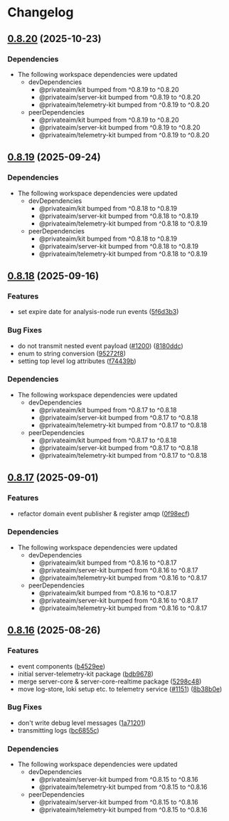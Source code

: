 # Changelog

## [0.8.20](https://github.com/PrivateAIM/hub/compare/v0.8.19...v0.8.20) (2025-10-23)


### Dependencies

* The following workspace dependencies were updated
  * devDependencies
    * @privateaim/kit bumped from ^0.8.19 to ^0.8.20
    * @privateaim/server-kit bumped from ^0.8.19 to ^0.8.20
    * @privateaim/telemetry-kit bumped from ^0.8.19 to ^0.8.20
  * peerDependencies
    * @privateaim/kit bumped from ^0.8.19 to ^0.8.20
    * @privateaim/server-kit bumped from ^0.8.19 to ^0.8.20
    * @privateaim/telemetry-kit bumped from ^0.8.19 to ^0.8.20

## [0.8.19](https://github.com/PrivateAIM/hub/compare/v0.8.18...v0.8.19) (2025-09-24)


### Dependencies

* The following workspace dependencies were updated
  * devDependencies
    * @privateaim/kit bumped from ^0.8.18 to ^0.8.19
    * @privateaim/server-kit bumped from ^0.8.18 to ^0.8.19
    * @privateaim/telemetry-kit bumped from ^0.8.18 to ^0.8.19
  * peerDependencies
    * @privateaim/kit bumped from ^0.8.18 to ^0.8.19
    * @privateaim/server-kit bumped from ^0.8.18 to ^0.8.19
    * @privateaim/telemetry-kit bumped from ^0.8.18 to ^0.8.19

## [0.8.18](https://github.com/PrivateAIM/hub/compare/v0.8.17...v0.8.18) (2025-09-16)


### Features

* set expire date for analysis-node run events ([5f6d3b3](https://github.com/PrivateAIM/hub/commit/5f6d3b3ed06dfb23d66042b61696f6140978a22c))


### Bug Fixes

* do not transmit nested event payload ([#1200](https://github.com/PrivateAIM/hub/issues/1200)) ([8180ddc](https://github.com/PrivateAIM/hub/commit/8180ddc6440963e32ce83769ed4c007d36b9533c))
* enum to string conversion ([95272f8](https://github.com/PrivateAIM/hub/commit/95272f8252f326f8112d7192975c143e68244826))
* setting top level log attributes ([f74439b](https://github.com/PrivateAIM/hub/commit/f74439ba31c6a30f3ed0e530671fea5d4321181c))


### Dependencies

* The following workspace dependencies were updated
  * devDependencies
    * @privateaim/kit bumped from ^0.8.17 to ^0.8.18
    * @privateaim/server-kit bumped from ^0.8.17 to ^0.8.18
    * @privateaim/telemetry-kit bumped from ^0.8.17 to ^0.8.18
  * peerDependencies
    * @privateaim/kit bumped from ^0.8.17 to ^0.8.18
    * @privateaim/server-kit bumped from ^0.8.17 to ^0.8.18
    * @privateaim/telemetry-kit bumped from ^0.8.17 to ^0.8.18

## [0.8.17](https://github.com/PrivateAIM/hub/compare/v0.8.16...v0.8.17) (2025-09-01)


### Features

* refactor domain event publisher & register amqp ([0f98ecf](https://github.com/PrivateAIM/hub/commit/0f98ecf3c24239d9050fd4a7c2e0bd6843cb3dc8))


### Dependencies

* The following workspace dependencies were updated
  * devDependencies
    * @privateaim/kit bumped from ^0.8.16 to ^0.8.17
    * @privateaim/server-kit bumped from ^0.8.16 to ^0.8.17
    * @privateaim/telemetry-kit bumped from ^0.8.16 to ^0.8.17
  * peerDependencies
    * @privateaim/kit bumped from ^0.8.16 to ^0.8.17
    * @privateaim/server-kit bumped from ^0.8.16 to ^0.8.17
    * @privateaim/telemetry-kit bumped from ^0.8.16 to ^0.8.17

## [0.8.16](https://github.com/PrivateAIM/hub/compare/v0.8.15...v0.8.16) (2025-08-26)


### Features

* event components ([b4529ee](https://github.com/PrivateAIM/hub/commit/b4529eec406d03ac83c9843f06997c3e4abc4eff))
* initial server-telemetry-kit package ([bdb9678](https://github.com/PrivateAIM/hub/commit/bdb9678f7a05bb70fcefdb632a3e9fc2eb541f97))
* merge server-core & server-core-realtime package ([5298c48](https://github.com/PrivateAIM/hub/commit/5298c48705aa3cc9a2a7ff9e452a8ae1b26e57d8))
* move log-store, loki setup etc. to telemetry service ([#1151](https://github.com/PrivateAIM/hub/issues/1151)) ([8b38b0e](https://github.com/PrivateAIM/hub/commit/8b38b0ee0fafafb121eb4efb0aaf548c27edcde4))


### Bug Fixes

* don't write debug level messages ([1a71201](https://github.com/PrivateAIM/hub/commit/1a71201e91ad9f94c316bcf9345b8a37a1a9cc50))
* transmitting logs ([bc6855c](https://github.com/PrivateAIM/hub/commit/bc6855c1dc99e0b831d94f1d6d469cdb3b78a64f))


### Dependencies

* The following workspace dependencies were updated
  * devDependencies
    * @privateaim/server-kit bumped from ^0.8.15 to ^0.8.16
    * @privateaim/telemetry-kit bumped from ^0.8.15 to ^0.8.16
  * peerDependencies
    * @privateaim/server-kit bumped from ^0.8.15 to ^0.8.16
    * @privateaim/telemetry-kit bumped from ^0.8.15 to ^0.8.16
